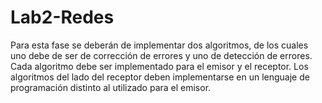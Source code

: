 # Lab2-Redes
Para esta fase se deberán de implementar dos algoritmos, de los cuales uno debe de ser de corrección de errores y uno de detección de errores. Cada algoritmo debe ser implementado para el emisor y el receptor. Los algoritmos del lado del receptor deben implementarse en un lenguaje de programación distinto al utilizado para el emisor.
